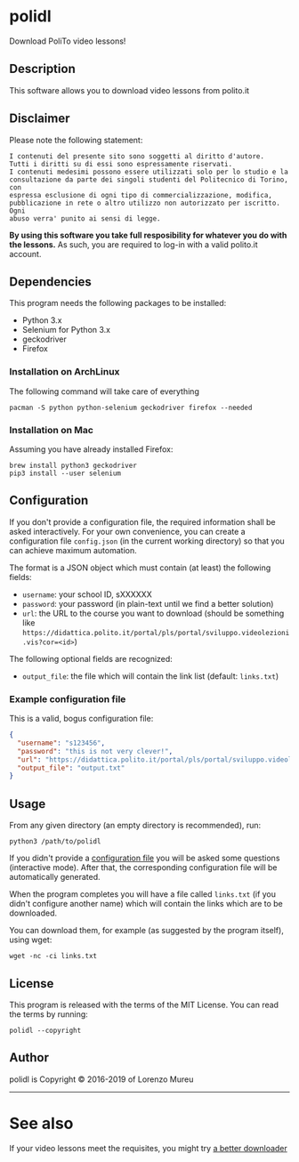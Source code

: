 # polidl
Download PoliTo video lessons!

## Description
This software allows you to download video lessons from polito.it

## Disclaimer
Please note the following statement:

    I contenuti del presente sito sono soggetti al diritto d'autore.
    Tutti i diritti su di essi sono espressamente riservati. 
    I contenuti medesimi possono essere utilizzati solo per lo studio e la 
    consultazione da parte dei singoli studenti del Politecnico di Torino, con 
    espressa esclusione di ogni tipo di commercializzazione, modifica, 
    pubblicazione in rete o altro utilizzo non autorizzato per iscritto. Ogni 
    abuso verra' punito ai sensi di legge.

**By using this software you take full resposibility for whatever you do with the
lessons.**
As such, you are required to log-in with a valid polito.it account.

## Dependencies
This program needs the following packages to be installed:
 * Python 3.x
 * Selenium for Python 3.x
 * geckodriver
 * Firefox

### Installation on ArchLinux
The following command will take care of everything
    
    pacman -S python python-selenium geckodriver firefox --needed

### Installation on Mac
Assuming you have already installed Firefox:
 
    brew install python3 geckodriver
    pip3 install --user selenium

## Configuration
If you don't provide a configuration file, the required information shall be
asked interactively. For your own convenience, you can create a configuration
file `config.json` (in the current working directory) so that you can achieve
maximum automation.

The format is a JSON object which must contain (at least) the following fields:
*  `username`: your school ID, sXXXXXX
*  `password`: your password (in plain-text until we find a better solution)
*  `url`: the URL to the course you want to download (should be something like
`https://didattica.polito.it/portal/pls/portal/sviluppo.videolezioni.vis?cor=<id>`)

The following optional fields are recognized:
*  `output_file`: the file which will contain the link list (default: `links.txt`)

### Example configuration file
This is a valid, bogus configuration file:
```json
{
  "username": "s123456",
  "password": "this is not very clever!",
  "url": "https://didattica.polito.it/portal/pls/portal/sviluppo.videolezioni.vis?cor=123",
  "output_file": "output.txt"
}
```

## Usage
From any given directory (an empty directory is recommended), run:

    python3 /path/to/polidl

If you didn't provide a [configuration file](#example-configuration-file) you
will be asked some questions (interactive mode). After that, the corresponding 
configuration file will be automatically generated.

When the program completes you will have a file called `links.txt` (if you didn't
configure another name) which will contain the links which are to be downloaded.

You can download them, for example (as suggested by the program itself), using
wget:

    wget -nc -ci links.txt


## License
This program is released with the terms of the MIT License.
You can read the terms by running:
    
    polidl --copyright

## Author
polidl is Copyright © 2016-2019 of Lorenzo Mureu

-----

# See also
If your video lessons meet the requisites, you might try 
[a better downloader](https://github.com/mooow/videolez2)

